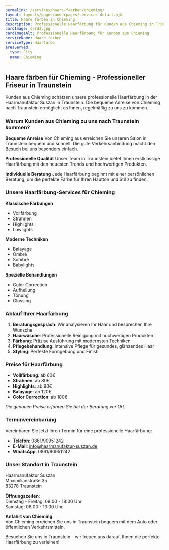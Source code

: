 ```yaml
---
permalink: /services/haare-faerben/chieming/
layout: layouts/pages/underpages/services-detail.njk
title: Haare färben in Chieming
description: Professionelle Haarfärbung für Kunden aus Chieming in Traunstein. Bequeme Anreise, natürliche Farben und moderne Techniken.
cardImage: card3.jpg
cardImageAlt: Professionelle Haarfärbung für Kunden aus Chieming
serviceName: Haare färben
serviceType: Haarfarbe
areaServed:
  type: City
  name: Chieming
---
```


## Haare färben für Chieming - Professioneller Friseur in Traunstein

Kunden aus Chieming schätzen unsere professionelle Haarfärbung in der Haarmanufaktur Suszan in Traunstein. Die bequeme Anreise von Chieming nach Traunstein ermöglicht es Ihnen, regelmäßig zu uns zu kommen.

### Warum Kunden aus Chieming zu uns nach Traunstein kommen?

**Bequeme Anreise**
Von Chieming aus erreichen Sie unseren Salon in Traunstein bequem und schnell. Die gute Verkehrsanbindung macht den Besuch bei uns besonders einfach.

**Professionelle Qualität**
Unser Team in Traunstein bietet Ihnen erstklassige Haarfärbung mit den neuesten Trends und hochwertigen Produkten.

**Individuelle Beratung**
Jede Haarfärbung beginnt mit einer persönlichen Beratung, um die perfekte Farbe für Ihren Hautton und Stil zu finden.

### Unsere Haarfärbung-Services für Chieming

**Klassische Färbungen**
- Vollfärbung
- Strähnen
- Highlights
- Lowlights

**Moderne Techniken**
- Balayage
- Ombré
- Sombré
- Babylights

**Spezielle Behandlungen**
- Color Correction
- Aufhellung
- Tönung
- Glossing

### Ablauf Ihrer Haarfärbung

1. **Beratungsgespräch**: Wir analysieren Ihr Haar und besprechen Ihre Wünsche
2. **Haarwäsche**: Professionelle Reinigung mit hochwertigen Produkten
3. **Färbung**: Präzise Ausführung mit modernsten Techniken
4. **Pflegebehandlung**: Intensive Pflege für gesundes, glänzendes Haar
5. **Styling**: Perfekte Formgebung und Finish

### Preise für Haarfärbung

- **Vollfärbung**: ab 60€
- **Strähnen**: ab 80€
- **Highlights**: ab 90€
- **Balayage**: ab 120€
- **Color Correction**: ab 100€

*Die genauen Preise erfahren Sie bei der Beratung vor Ort.*

### Terminvereinbarung

Vereinbaren Sie jetzt Ihren Termin für eine professionelle Haarfärbung:

- **Telefon**: 0861/90951242
- **E-Mail**: info@haarmanufaktur-suszan.de
- **WhatsApp**: 0861/90951242

### Unser Standort in Traunstein

Haarmanufaktur Suszan  
Maximilianstraße 35  
83278 Traunstein

**Öffnungszeiten**:  
Dienstag - Freitag: 09:00 - 18:00 Uhr  
Samstag: 08:00 - 13:00 Uhr

**Anfahrt von Chieming**:  
Von Chieming erreichen Sie uns in Traunstein bequem mit dem Auto oder öffentlichen Verkehrsmitteln.

Besuchen Sie uns in Traunstein – wir freuen uns darauf, Ihnen die perfekte Haarfärbung zu verleihen!
